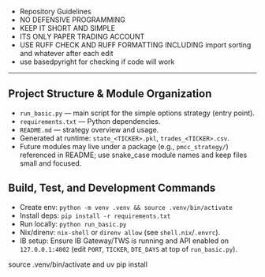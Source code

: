* Repository Guidelines
* NO DEFENSIVE PROGRAMMING
* KEEP IT SHORT AND SIMPLE
* ITS ONLY PAPER TRADING ACCOUNT
* USE RUFF CHECK AND RUFF FORMATTING INCLUDING  import sorting and whatever after each edit
* use basedpyright for checking if code will work 
---

## Project Structure & Module Organization
- `run_basic.py` — main script for the simple options strategy (entry point).
- `requirements.txt` — Python dependencies.
- `README.md` — strategy overview and usage.
- Generated at runtime: `state_<TICKER>.pkl`, `trades_<TICKER>.csv`.
- Future modules may live under a package (e.g., `pmcc_strategy/`) referenced in README; use snake_case module names and keep files small and focused.

## Build, Test, and Development Commands
- Create env: `python -m venv .venv && source .venv/bin/activate`
- Install deps: `pip install -r requirements.txt`
- Run locally: `python run_basic.py`
- Nix/direnv: `nix-shell` or `direnv allow` (see `shell.nix`/`.envrc`).
- IB setup: Ensure IB Gateway/TWS is running and API enabled on `127.0.0.1:4002` (edit `PORT`, `TICKER`, `DTE_DAYS` at top of `run_basic.py`).

source .venv/bin/activate and uv pip install
